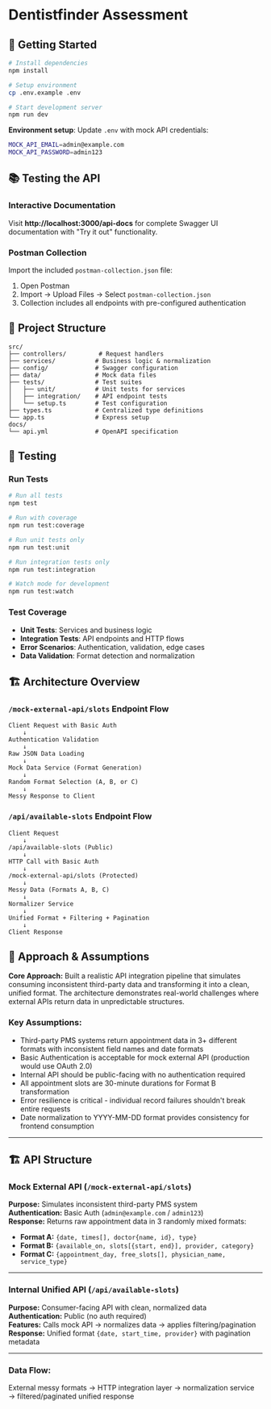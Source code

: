 # Dentistfinder Assessment

## 🚀 Getting Started

```bash
# Install dependencies
npm install

# Setup environment
cp .env.example .env

# Start development server
npm run dev
```

**Environment setup**: Update `.env` with mock API credentials:
```bash
MOCK_API_EMAIL=admin@example.com
MOCK_API_PASSWORD=admin123
```

## 📚 Testing the API

### Interactive Documentation
Visit **http://localhost:3000/api-docs** for complete Swagger UI documentation with "Try it out" functionality.

### Postman Collection
Import the included `postman-collection.json` file:
1. Open Postman
2. Import → Upload Files → Select `postman-collection.json`
3. Collection includes all endpoints with pre-configured authentication

## 📁 Project Structure

```
src/
├── controllers/         # Request handlers
├── services/           # Business logic & normalization
├── config/             # Swagger configuration
├── data/               # Mock data files
├── tests/              # Test suites
│   ├── unit/           # Unit tests for services
│   ├── integration/    # API endpoint tests
│   └── setup.ts        # Test configuration
├── types.ts            # Centralized type definitions
└── app.ts              # Express setup
docs/
└── api.yml             # OpenAPI specification
```

## 🧪 Testing

### Run Tests
```bash
# Run all tests
npm test

# Run with coverage
npm run test:coverage

# Run unit tests only
npm run test:unit

# Run integration tests only
npm run test:integration

# Watch mode for development
npm run test:watch
```

### Test Coverage
- **Unit Tests**: Services and business logic
- **Integration Tests**: API endpoints and HTTP flows
- **Error Scenarios**: Authentication, validation, edge cases
- **Data Validation**: Format detection and normalization

## 🏗️ Architecture Overview


### `/mock-external-api/slots` Endpoint Flow
```
Client Request with Basic Auth
    ↓
Authentication Validation
    ↓
Raw JSON Data Loading
    ↓
Mock Data Service (Format Generation)
    ↓
Random Format Selection (A, B, or C)
    ↓
Messy Response to Client
```

### `/api/available-slots` Endpoint Flow
```
Client Request
    ↓
/api/available-slots (Public)
    ↓
HTTP Call with Basic Auth
    ↓
/mock-external-api/slots (Protected)
    ↓
Messy Data (Formats A, B, C)
    ↓
Normalizer Service
    ↓
Unified Format + Filtering + Pagination
    ↓
Client Response
```

## 🎯 Approach & Assumptions

**Core Approach:** Built a realistic API integration pipeline that simulates consuming inconsistent third-party data and transforming it into a clean, unified format. The architecture demonstrates real-world challenges where external APIs return data in unpredictable structures.

### Key Assumptions:

- Third-party PMS systems return appointment data in 3+ different formats with inconsistent field names and date formats
- Basic Authentication is acceptable for mock external API (production would use OAuth 2.0)
- Internal API should be public-facing with no authentication required
- All appointment slots are 30-minute durations for Format B transformation
- Error resilience is critical - individual record failures shouldn't break entire requests
- Date normalization to YYYY-MM-DD format provides consistency for frontend consumption

---

## 🏗 API Structure

### **Mock External API** (`/mock-external-api/slots`)

**Purpose:** Simulates inconsistent third-party PMS system  
**Authentication:** Basic Auth (`admin@example.com` / `admin123`)  
**Response:** Returns raw appointment data in 3 randomly mixed formats:

- **Format A:** `{date, times[], doctor{name, id}, type}`
- **Format B:** `{available_on, slots[{start, end}], provider, category}`
- **Format C:** `{appointment_day, free_slots[], physician_name, service_type}`

---

### **Internal Unified API** (`/api/available-slots`)

**Purpose:** Consumer-facing API with clean, normalized data  
**Authentication:** Public (no auth required)  
**Features:** Calls mock API → normalizes data → applies filtering/pagination  
**Response:** Unified format `{date, start_time, provider}` with pagination metadata

---

### **Data Flow:**
External messy formats → HTTP integration layer → normalization service → filtered/paginated unified response

